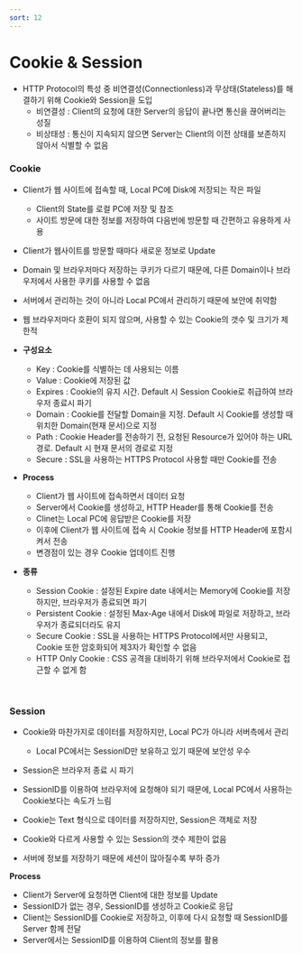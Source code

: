 ```yaml
---
sort: 12
---
```


# Cookie & Session

* HTTP Protocol의 특성 중 비연결성(Connectionless)과 무상태(Stateless)를 해결하기 위해 Cookie와 Session을 도입
  * 비연결성 : Client의 요청에 대한 Server의 응답이 끝나면 통신을 끊어버리는 성질
  * 비상태성 : 통신이 지속되지 않으면 Server는 Client의 이전 상태를 보존하지 않아서 식별할 수 없음

### Cookie

* Client가 웹 사이트에 접속할 때, Local PC에 Disk에 저장되는 작은 파일
  * Client의 State를 로컬 PC에 저장 및 참조
  * 사이트 방문에 대한 정보를 저장하여 다음번에 방문할 때 간편하고 유용하게 사용
* Client가 웹사이트를 방문할 때마다 새로운 정보로 Update
* Domain 및 브라우저마다 저장하는 쿠키가 다르기 때문에, 다른 Domain이나 브라우저에서 사용한 쿠키를 사용할 수 없음
* 서버에서 관리하는 것이 아니라 Local PC에서 관리하기 때문에 보안에 취약함
* 웹 브라우저마다 호환이 되지 않으며, 사용할 수 있는 Cookie의 갯수 및 크기가 제한적
* **구성요소**
  * Key : Cookie를 식별하는 데 사용되는 이름
  * Value : Cookie에 저장된 값
  * Expires : Cookie의 유지 시간. Default 시 Session Cookie로 취급하여 브라우저 종료시 파기
  * Domain : Cookie를 전달할 Domain을 지정. Default 시 Cookie를 생성할 때 위치한 Domain(현재 문서)으로 지정
  * Path : Cookie Header를 전송하기 전, 요청된 Resource가 있어야 하는 URL 경로. Default 시 현재 문서의 경로로 지정
  * Secure : SSL을 사용하는 HTTPS Protocol 사용할 때만 Cookie를 전송

* **Process**
  * Client가 웹 사이트에 접속하면서 데이터 요청
  * Server에서 Cookie를 생성하고, HTTP Header를 통해 Cookie를 전송
  * Clinet는 Local PC에 응답받은 Cookie를 저장
  * 이후에 Client가 웹 사이트에 접속 시 Cookie 정보를 HTTP Header에 포함시켜서 전송
  * 변경점이 있는 경우 Cookie 업데이트 진행

* **종류**
  * Session Cookie : 설정된 Expire date 내에서는 Memory에 Cookie를 저장하지만, 브라우저가 종료되면 파기
  * Persistent Cookie : 설정된 Max-Age 내에서 Disk에 파일로 저장하고, 브라우저가 종료되더라도 유지
  * Secure Cookie : SSL을 사용하는 HTTPS Protocol에서만 사용되고, Cookie 또한 암호화되어 제3자가 확인할 수 없음
  * HTTP Only Cookie : CSS 공격을 대비하기 위해 브라우저에서 Cookie로 접근할 수 없게 함

<br/>

### Session

* Cookie와 마찬가지로 데이터를 저장하지만, Local PC가 아니라 서버측에서 관리
  * Local PC에서는 SessionID만 보유하고 있기 때문에 보안성 우수
* Session은 브라우저 종료 시 파기
* SessionID를 이용하여 브라우저에 요청해야 되기 때문에, Local PC에서 사용하는 Cookie보다는 속도가 느림
* Cookie는 Text 형식으로 데이터를 저장하지만, Session은 객체로 저장
* Cookie와 다르게 사용할 수 있는 Session의 갯수 제한이 없음

* 서버에 정보를 저장하기 때문에 세션이 많아질수록 부하 증가

**Process**

* Client가 Server에 요청하면 Client에 대한 정보를 Update
* SessionID가 없는 경우, SessionID를 생성하고 Cookie로 응답
* Client는 SessionID를 Cookie로 저장하고, 이후에 다시 요청할 때 SessionID를 Server 함께 전달
* Server에서는 SessionID를 이용하여 Client의 정보를 활용

<br/>

